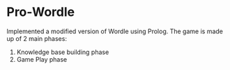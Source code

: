 # Pro-Wordle
Implemented a modified version of Wordle using Prolog.
The game is made up of 2 main phases:
 1) Knowledge base building phase
 2) Game Play phase
